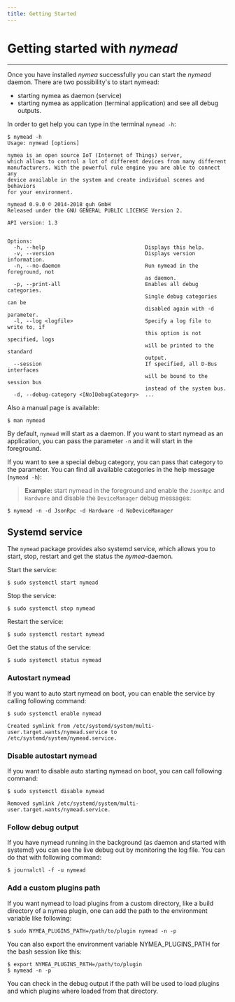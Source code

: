 ```yaml
---
title: Getting Started
---
```


# Getting started with *nymead*
--------------------------------------------
Once you have installed *nymea* successfully you can start the *nymead* daemon. There are two possibility's to start nymead:

* starting nymea as daemon (service)
* starting nymea as application (terminal application) and see all debug outputs.

In order to get help you can type in the terminal `nymead -h`:

    $ nymead -h
    Usage: nymead [options]
    
    nymea is an open source IoT (Internet of Things) server, 
    which allows to control a lot of different devices from many different 
    manufacturers. With the powerful rule engine you are able to connect any 
    device available in the system and create individual scenes and behaviors 
    for your environment.
    
    nymead 0.9.0 © 2014-2018 guh GmbH
    Released under the GNU GENERAL PUBLIC LICENSE Version 2.
    
    API version: 1.3
    
    
    Options:
      -h, --help                                Displays this help.
      -v, --version                             Displays version information.
      -n, --no-daemon                           Run nymead in the foreground, not
                                                as daemon.
      -p, --print-all                           Enables all debug categories.
                                                Single debug categories can be
                                                disabled again with -d parameter.
      -l, --log <logfile>                       Specify a log file to write to, if
                                                this option is not specified, logs
                                                will be printed to the standard
                                                output.
      --session                                 If specified, all D-Bus interfaces
                                                will be bound to the session bus
                                                instead of the system bus.
      -d, --debug-category <[No]DebugCategory>  ...


Also a manual page is available:

    $ man nymead

By default, `nymead` will start as a daemon. If you want to start nymead as an application, you can pass the parameter `-n` and it will start in the foreground. 

If you want to see a special debug category, you can pass that category to the parameter. You can find all available categories in the help message (`nymead -h`):

> **Example:** start nymead in the foreground and enable the `JsonRpc` and `Hardware` and disable the `DeviceManager` debug messages:

    $ nymead -n -d JsonRpc -d Hardware -d NoDeviceManager

## Systemd service

The `nymead` package provides also systemd service, which allows you to start, stop, restart and get the status the *nymea*-daemon.

Start the service:

    $ sudo systemctl start nymead

Stop the service:

    $ sudo systemctl stop nymead

Restart the service:

    $ sudo systemctl restart nymead

Get the status of the service:

    $ sudo systemctl status nymead

### Autostart nymead
If you want to auto start nymead on boot, you can enable the service by calling following command:

    $ sudo systemctl enable nymead
    
    Created symlink from /etc/systemd/system/multi-user.target.wants/nymead.service to /etc/systemd/system/nymead.service.

### Disable autostart nymead
If you want to disable auto starting nymead on boot, you can call following command:

    $ sudo systemctl disable nymead
    
    Removed symlink /etc/systemd/system/multi-user.target.wants/nymead.service.

### Follow debug output

If you have nymead running in the background (as daemon and started with systemd) you can see the live debug out by monitoring the log file. You can do that with following command:

    $ journalctl -f -u nymead


### Add a custom plugins path

If you want nymead to load plugins from a custom directory, like a build directory of a nymea plugin, one can add the path to the environment variable like following:

    $ sudo NYMEA_PLUGINS_PATH=/path/to/plugin nymead -n -p

You can also export the environment variable NYMEA_PLUGINS_PATH for the bash session like this:

    $ export NYMEA_PLUGINS_PATH=/path/to/plugin
    $ nymead -n -p

You can check in the debug output if the path will be used to load plugins and which plugins where loaded from that directory. 

